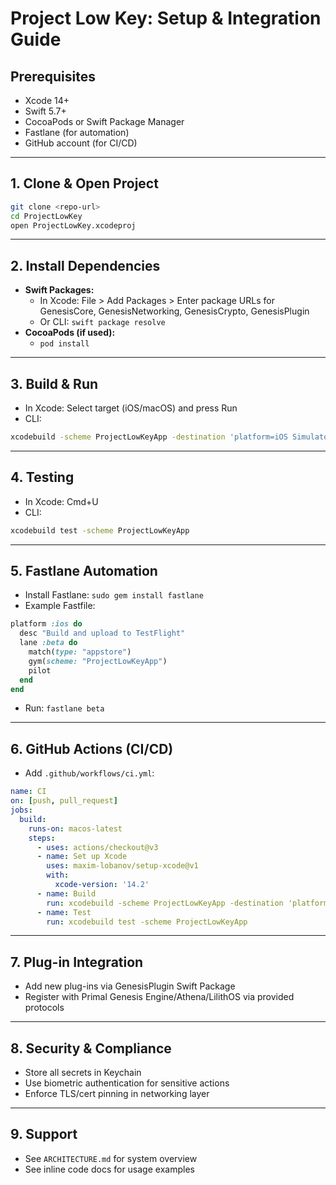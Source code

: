 # Project Low Key: Setup & Integration Guide

## Prerequisites
- Xcode 14+
- Swift 5.7+
- CocoaPods or Swift Package Manager
- Fastlane (for automation)
- GitHub account (for CI/CD)

---

## 1. Clone & Open Project
```sh
git clone <repo-url>
cd ProjectLowKey
open ProjectLowKey.xcodeproj
```

---

## 2. Install Dependencies
- **Swift Packages:**
  - In Xcode: File > Add Packages > Enter package URLs for GenesisCore, GenesisNetworking, GenesisCrypto, GenesisPlugin
  - Or CLI: `swift package resolve`
- **CocoaPods (if used):**
  - `pod install`

---

## 3. Build & Run
- In Xcode: Select target (iOS/macOS) and press Run
- CLI:
```sh
xcodebuild -scheme ProjectLowKeyApp -destination 'platform=iOS Simulator,name=iPhone 14'
```

---

## 4. Testing
- In Xcode: Cmd+U
- CLI:
```sh
xcodebuild test -scheme ProjectLowKeyApp
```

---

## 5. Fastlane Automation
- Install Fastlane: `sudo gem install fastlane`
- Example Fastfile:
```ruby
platform :ios do
  desc "Build and upload to TestFlight"
  lane :beta do
    match(type: "appstore")
    gym(scheme: "ProjectLowKeyApp")
    pilot
  end
end
```
- Run: `fastlane beta`

---

## 6. GitHub Actions (CI/CD)
- Add `.github/workflows/ci.yml`:
```yaml
name: CI
on: [push, pull_request]
jobs:
  build:
    runs-on: macos-latest
    steps:
      - uses: actions/checkout@v3
      - name: Set up Xcode
        uses: maxim-lobanov/setup-xcode@v1
        with:
          xcode-version: '14.2'
      - name: Build
        run: xcodebuild -scheme ProjectLowKeyApp -destination 'platform=iOS Simulator,name=iPhone 14'
      - name: Test
        run: xcodebuild test -scheme ProjectLowKeyApp
```

---

## 7. Plug-in Integration
- Add new plug-ins via GenesisPlugin Swift Package
- Register with Primal Genesis Engine/Athena/LilithOS via provided protocols

---

## 8. Security & Compliance
- Store all secrets in Keychain
- Use biometric authentication for sensitive actions
- Enforce TLS/cert pinning in networking layer

---

## 9. Support
- See `ARCHITECTURE.md` for system overview
- See inline code docs for usage examples